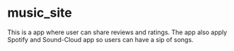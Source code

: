 # music_site
This is a app where user can share reviews and ratings. The app also apply Spotify and Sound-Cloud app so users can have a sip of songs.
